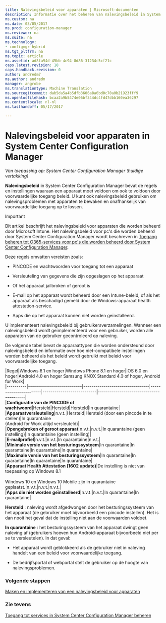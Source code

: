 ```yaml
---
title: Nalevingsbeleid voor apparaten | Microsoft-documenten
description: Informatie over het beheren van nalevingsbeleid in System Center Configuration Manager waarmee apparaten compatibel zijn met voorwaardelijke toegang beleidsregels.
ms.custom: na
ms.date: 03/05/2017
ms.prod: configuration-manager
ms.reviewer: na
ms.suite: na
ms.technology:
- configmgr-hybrid
ms.tgt_pltfrm: na
ms.topic: article
ms.assetid: ad8fa94d-45bb-4c94-8d86-31234c5cf21c
caps.latest.revision: 18
caps.handback.revision: 0
author: andredm7
ms.author: andredm
manager: angrobe
ms.translationtype: Machine Translation
ms.sourcegitcommit: dab5da5a4b5dfb3606a8a6bd0c70a0b21923fff9
ms.openlocfilehash: bcaa2a9b5474e06bf344dc4fd47dbb160ea36297
ms.contentlocale: nl-nl
ms.lasthandoff: 05/17/2017

---
```

# <a name="device-compliance-policies-in-system-center-configuration-manager"></a>Nalevingsbeleid voor apparaten in System Center Configuration Manager

*Van toepassing op: System Center Configuration Manager (huidige vertakking)*

**Nalevingsbeleid** in System Center Configuration Manager bevat de regels en instellingen waaraan een apparaat moet voldoen om ook te voldoen door voorwaardelijke toegang beleid. U kunt ook nalevingsbeleid gebruiken om nalevingsproblemen met apparaten te bewaken en onafhankelijk van voorwaardelijke toegang op te lossen.  


> [!IMPORTANT]  
>  Dit artikel beschrijft het nalevingsbeleid voor apparaten die worden beheerd door Microsoft Intune.    Het nalevingsbeleid voor pc's die worden beheerd door System Center Configuration Manager wordt beschreven in [Toegang beheren tot O365-services voor pc's die worden beheerd door System Center Configuration Manager](../../protect/deploy-use/manage-access-to-o365-services-for-pcs-managed-by-sccm.md).  

 Deze regels omvatten vereisten zoals:  

-   PINCODE en wachtwoorden voor toegang tot een apparaat

-   Versleuteling van gegevens die zijn opgeslagen op het apparaat

-   Of het apparaat jailbroken of geroot is  

-   E-mail op het apparaat wordt beheerd door een Intune-beleid, of als het apparaat als beschadigd gemeld door de Windows-apparaat health attestation-service.
-   Apps die op het apparaat kunnen niet worden geïnstalleerd.


 U implementeert nalevingsbeleid bij gebruikersverzamelingen. Wanneer een nalevingsbeleid wordt geïmplementeerd voor een gebruiker, worden alle apparaten van de gebruiker gecontroleerd op naleving.  

 De volgende tabel bevat de apparaattypen die worden ondersteund door nalevingsbeleid en informatie over hoe niet-compatibele instellingen worden beheerd als het beleid wordt gebruikt met beleid voor voorwaardelijke toegang.  

|Regel|Windows 8.1 en hoger|Windows Phone 8.1 en hoger|iOS 6.0 en hoger|Android 4.0 en hoger Samsung KNOX Standard 4.0 of hoger, Android for Work|  
|----------|---------------------------|---------------------------------|-----------------------|---------------------------|-----------------------------------------|  
|**Configuratie van de PINCODE of wachtwoord**|Hersteld|Hersteld|Hersteld|In quarantaine|  
|**Apparaatversleuteling**|n.v.t.|Hersteld|Hersteld (door een pincode in te stellen)|In quarantaine<br>(Android for Work altijd versleuteld)|  
|**Opengebroken of geroot apparaat**|n.v.t.|n.v.t.|In quarantaine (geen instelling)|In quarantaine (geen instelling)|  
|**E-mailprofiel**|n.v.t.|n.v.t.|In quarantaine|n.v.t.|  
|**Minimale versie van het besturingssysteem**|In quarantaine|In quarantaine|In quarantaine|In quarantaine|  
|**Maximale versie van het besturingssysteem**|In quarantaine|In quarantaine|In quarantaine|In quarantaine|  
|**Apparaat Health Attestation (1602 update)**|De instelling is niet van toepassing op Windows 8.1<br /><br /> Windows 10 en Windows 10 Mobile zijn in quarantaine geplaatst.|n.v.t.|n.v.t.|n.v.t.|  
|**Apps die niet worden geïnstalleerd**|n.v.t.|n.v.t.|In quarantaine|In quarantaine|

 **Hersteld** : naleving wordt afgedwongen door het besturingssysteem van het apparaat (de gebruiker moet bijvoorbeeld een pincode instellen).  Het is dan nooit het geval dat de instelling niet aan de voorwaarden voldoet.  

 **In quarantaine** : het besturingssysteem van het apparaat dwingt geen naleving af (gebruikers hoeven hun Android-apparaat bijvoorbeeld niet per se te versleutelen).  In dat geval:  

-   Het apparaat wordt geblokkeerd als de gebruiker niet in naleving handelt van een beleid voor voorwaardelijke toegang.  

-   De bedrijfsportal of webportal stelt de gebruiker op de hoogte van nalevingsproblemen.  


### <a name="next-steps"></a>Volgende stappen  
[Maken en implementeren van een nalevingsbeleid voor apparaten](create-compliance-policy.md)
### <a name="see-also"></a>Zie tevens  
 [Toegang tot services in System Center Configuration Manager beheren](../../protect/deploy-use/manage-access-to-services.md)

